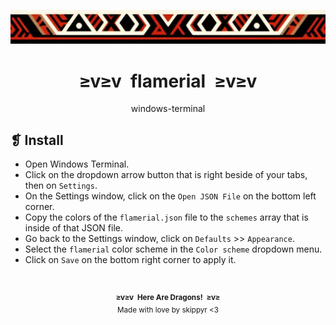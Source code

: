 <p align="center">
  <img alt="" src="../../assets/ornament.webp" />
</p>
<h1 align="center">≥v≥v&ensp;flamerial&ensp;≥v≥v</h1>
<p align="center">windows-terminal</p>

## ❡ Install

- Open Windows Terminal.
- Click on the dropdown arrow button that is right beside of your tabs, then on `Settings`.
- On the Settings window, click on the `Open JSON File` on the bottom left corner.
- Copy the colors of the `flamerial.json` file to the `schemes` array that is inside of that JSON file.
- Go back to the Settings window, click on `Defaults` >> `Appearance`.
- Select the `flamerial` color scheme in the `Color scheme` dropdown menu.
- Click on `Save` on the bottom right corner to apply it.

&ensp;
<p align="center"><sup><strong>≥v≥v&ensp;Here Are Dragons!&ensp;≥v≥</strong><br />Made with love by skippyr <3</sup></p>
